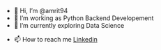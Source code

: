 - 👋 Hi, I’m @amrit94
- 👀 I’m working as Python Backend Developement
- 🌱 I’m currently  exploring Data Science
<!-- - 💞️ I’m looking to collaborate on [RC](https://github.com/amrit94/Recersible-Circuit) -->
- 📫 How to reach me [Linkedin](https://www.linkedin.com/in/amritpra94/)

<!---
amrit94/amrit94 is a ✨ special ✨ repository because its `README.md` (this file) appears on your GitHub profile.
You can click the Preview link to take a look at your changes.
--->
